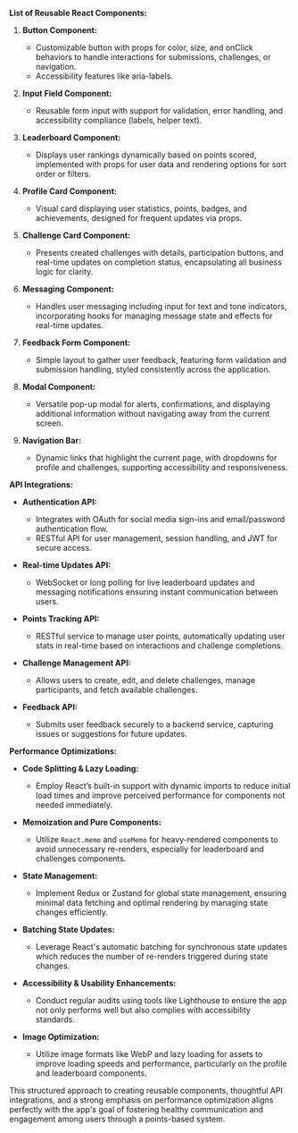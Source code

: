 **List of Reusable React Components:**

1. **Button Component:**
   - Customizable button with props for color, size, and onClick behaviors to handle interactions for submissions, challenges, or navigation.
   - Accessibility features like aria-labels.

2. **Input Field Component:**
   - Reusable form input with support for validation, error handling, and accessibility compliance (labels, helper text).

3. **Leaderboard Component:**
   - Displays user rankings dynamically based on points scored, implemented with props for user data and rendering options for sort order or filters.

4. **Profile Card Component:**
   - Visual card displaying user statistics, points, badges, and achievements, designed for frequent updates via props.

5. **Challenge Card Component:**
   - Presents created challenges with details, participation buttons, and real-time updates on completion status, encapsulating all business logic for clarity.

6. **Messaging Component:**
   - Handles user messaging including input for text and tone indicators, incorporating hooks for managing message state and effects for real-time updates.

7. **Feedback Form Component:**
   - Simple layout to gather user feedback, featuring form validation and submission handling, styled consistently across the application.

8. **Modal Component:**
   - Versatile pop-up modal for alerts, confirmations, and displaying additional information without navigating away from the current screen.

9. **Navigation Bar:**
   - Dynamic links that highlight the current page, with dropdowns for profile and challenges, supporting accessibility and responsiveness.

**API Integrations:**

- **Authentication API:** 
   - Integrates with OAuth for social media sign-ins and email/password authentication flow.
   - RESTful API for user management, session handling, and JWT for secure access.

- **Real-time Updates API:** 
   - WebSocket or long polling for live leaderboard updates and messaging notifications ensuring instant communication between users.

- **Points Tracking API:** 
   - RESTful service to manage user points, automatically updating user stats in real-time based on interactions and challenge completions.

- **Challenge Management API:** 
   - Allows users to create, edit, and delete challenges, manage participants, and fetch available challenges.

- **Feedback API:**
   - Submits user feedback securely to a backend service, capturing issues or suggestions for future updates.

**Performance Optimizations:**

- **Code Splitting & Lazy Loading:** 
   - Employ React’s built-in support with dynamic imports to reduce initial load times and improve perceived performance for components not needed immediately.

- **Memoization and Pure Components:**
   - Utilize `React.memo` and `useMemo` for heavy-rendered components to avoid unnecessary re-renders, especially for leaderboard and challenges components.

- **State Management:**
   - Implement Redux or Zustand for global state management, ensuring minimal data fetching and optimal rendering by managing state changes efficiently.

- **Batching State Updates:**
   - Leverage React's automatic batching for synchronous state updates which reduces the number of re-renders triggered during state changes.

- **Accessibility & Usability Enhancements:** 
   - Conduct regular audits using tools like Lighthouse to ensure the app not only performs well but also complies with accessibility standards.

- **Image Optimization:**
   - Utilize image formats like WebP and lazy loading for assets to improve loading speeds and performance, particularly on the profile and leaderboard components.

This structured approach to creating reusable components, thoughtful API integrations, and a strong emphasis on performance optimization aligns perfectly with the app's goal of fostering healthy communication and engagement among users through a points-based system.